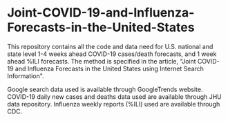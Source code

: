 # Joint-COVID-19-and-Influenza-Forecasts-in-the-United-States

This repository contains all the code and data need for U.S. national and state level 1-4 weeks ahead COVID-19 cases/death forecasts, and 1 week ahead %ILI forecasts. The method is specified in the article, "Joint COVID-19 and Influenza Forecasts in the United States using Internet Search Information". 

Google search data used is available through GoogleTrends website. 
COVID-19 daily new cases and deaths data used are available through JHU data repository. 
Influenza weekly reports (%ILI) used are available through CDC.
